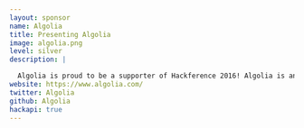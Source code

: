 ```yaml
---
layout: sponsor
name: Algolia
title: Presenting Algolia
image: algolia.png
level: silver
description: |

  Algolia is proud to be a supporter of Hackference 2016! Algolia is an API for building fast, engaging search experiences. We have API clients for all major languages and frameworks, complete with open source JavaScript libraries for building autocomplete and search-as-you-type interfaces. Our team is in Paris and San Francisco and our developer community comes from all over the world. Our mission is to connect people with what they’re searching for and empower others to do the same. Hope to see you this year in Birmingham!
website: https://www.algolia.com/
twitter: Algolia
github: Algolia
hackapi: true
---
```

